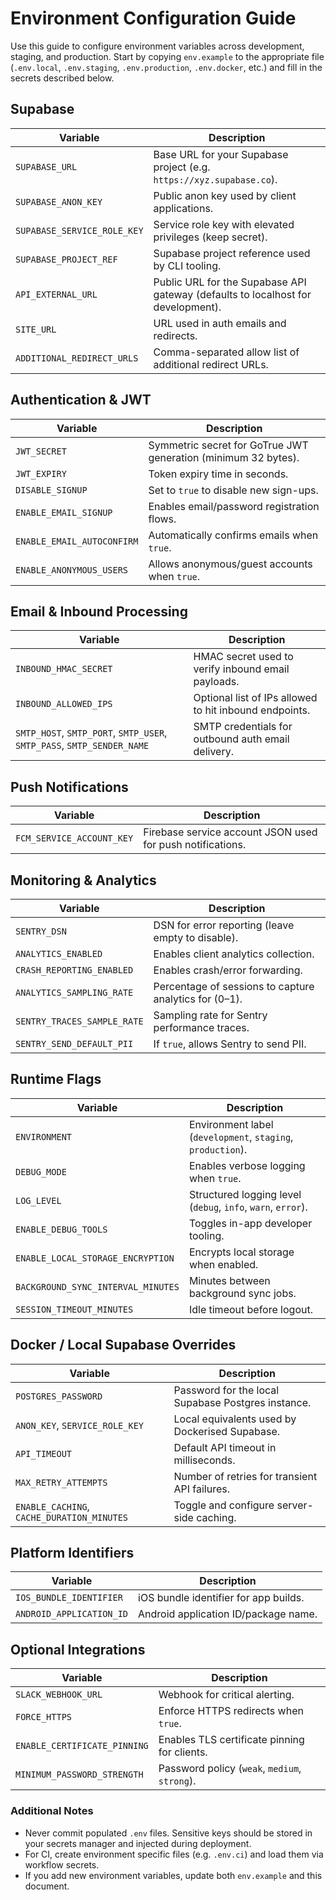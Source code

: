 # Environment Configuration Guide

Use this guide to configure environment variables across development, staging, and production. Start by copying `env.example` to the appropriate file (`.env.local`, `.env.staging`, `.env.production`, `.env.docker`, etc.) and fill in the secrets described below.

## Supabase
| Variable | Description |
| --- | --- |
| `SUPABASE_URL` | Base URL for your Supabase project (e.g. `https://xyz.supabase.co`). |
| `SUPABASE_ANON_KEY` | Public anon key used by client applications. |
| `SUPABASE_SERVICE_ROLE_KEY` | Service role key with elevated privileges (keep secret). |
| `SUPABASE_PROJECT_REF` | Supabase project reference used by CLI tooling. |
| `API_EXTERNAL_URL` | Public URL for the Supabase API gateway (defaults to localhost for development). |
| `SITE_URL` | URL used in auth emails and redirects. |
| `ADDITIONAL_REDIRECT_URLS` | Comma-separated allow list of additional redirect URLs. |

## Authentication & JWT
| Variable | Description |
| --- | --- |
| `JWT_SECRET` | Symmetric secret for GoTrue JWT generation (minimum 32 bytes). |
| `JWT_EXPIRY` | Token expiry time in seconds. |
| `DISABLE_SIGNUP` | Set to `true` to disable new sign-ups. |
| `ENABLE_EMAIL_SIGNUP` | Enables email/password registration flows. |
| `ENABLE_EMAIL_AUTOCONFIRM` | Automatically confirms emails when `true`. |
| `ENABLE_ANONYMOUS_USERS` | Allows anonymous/guest accounts when `true`. |

## Email & Inbound Processing
| Variable | Description |
| --- | --- |
| `INBOUND_HMAC_SECRET` | HMAC secret used to verify inbound email payloads. |
| `INBOUND_ALLOWED_IPS` | Optional list of IPs allowed to hit inbound endpoints. |
| `SMTP_HOST`, `SMTP_PORT`, `SMTP_USER`, `SMTP_PASS`, `SMTP_SENDER_NAME` | SMTP credentials for outbound auth email delivery. |

## Push Notifications
| Variable | Description |
| --- | --- |
| `FCM_SERVICE_ACCOUNT_KEY` | Firebase service account JSON used for push notifications. |

## Monitoring & Analytics
| Variable | Description |
| --- | --- |
| `SENTRY_DSN` | DSN for error reporting (leave empty to disable). |
| `ANALYTICS_ENABLED` | Enables client analytics collection. |
| `CRASH_REPORTING_ENABLED` | Enables crash/error forwarding. |
| `ANALYTICS_SAMPLING_RATE` | Percentage of sessions to capture analytics for (0–1). |
| `SENTRY_TRACES_SAMPLE_RATE` | Sampling rate for Sentry performance traces. |
| `SENTRY_SEND_DEFAULT_PII` | If `true`, allows Sentry to send PII. |

## Runtime Flags
| Variable | Description |
| --- | --- |
| `ENVIRONMENT` | Environment label (`development`, `staging`, `production`). |
| `DEBUG_MODE` | Enables verbose logging when `true`. |
| `LOG_LEVEL` | Structured logging level (`debug`, `info`, `warn`, `error`). |
| `ENABLE_DEBUG_TOOLS` | Toggles in-app developer tooling. |
| `ENABLE_LOCAL_STORAGE_ENCRYPTION` | Encrypts local storage when enabled. |
| `BACKGROUND_SYNC_INTERVAL_MINUTES` | Minutes between background sync jobs. |
| `SESSION_TIMEOUT_MINUTES` | Idle timeout before logout. |

## Docker / Local Supabase Overrides
| Variable | Description |
| --- | --- |
| `POSTGRES_PASSWORD` | Password for the local Supabase Postgres instance. |
| `ANON_KEY`, `SERVICE_ROLE_KEY` | Local equivalents used by Dockerised Supabase. |
| `API_TIMEOUT` | Default API timeout in milliseconds. |
| `MAX_RETRY_ATTEMPTS` | Number of retries for transient API failures. |
| `ENABLE_CACHING`, `CACHE_DURATION_MINUTES` | Toggle and configure server-side caching. |

## Platform Identifiers
| Variable | Description |
| --- | --- |
| `IOS_BUNDLE_IDENTIFIER` | iOS bundle identifier for app builds. |
| `ANDROID_APPLICATION_ID` | Android application ID/package name. |

## Optional Integrations
| Variable | Description |
| --- | --- |
| `SLACK_WEBHOOK_URL` | Webhook for critical alerting. |
| `FORCE_HTTPS` | Enforce HTTPS redirects when `true`. |
| `ENABLE_CERTIFICATE_PINNING` | Enables TLS certificate pinning for clients. |
| `MINIMUM_PASSWORD_STRENGTH` | Password policy (`weak`, `medium`, `strong`). |

### Additional Notes
- Never commit populated `.env` files. Sensitive keys should be stored in your secrets manager and injected during deployment.
- For CI, create environment specific files (e.g. `.env.ci`) and load them via workflow secrets.
- If you add new environment variables, update both `env.example` and this document.
